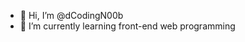 - 👋 Hi, I’m @dCodingN00b
- 👀 I’m currently learning front-end web programming


<!---
dCodingN00b/dCodingN00b is a ✨ special ✨ repository because its `README.md` (this file) appears on your GitHub profile.
You can click the Preview link to take a look at your changes.
--->
